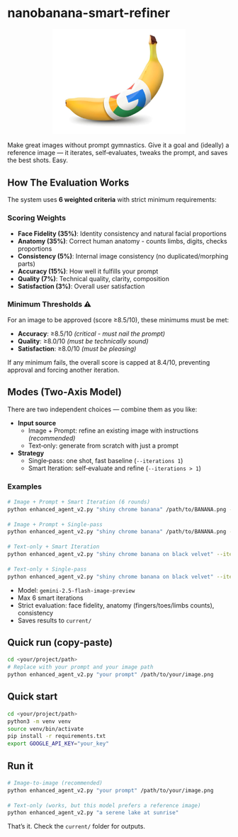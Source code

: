 # nanobanana-smart-refiner

<p align="center">
  <img src="BANANA.png" alt="Smart Image Refiner Demo" width="300"/>
</p>

Make great images without prompt gymnastics. Give it a goal and (ideally) a reference image — it iterates, self‑evaluates, tweaks the prompt, and saves the best shots. Easy.

## How The Evaluation Works

The system uses **6 weighted criteria** with strict minimum requirements:

### Scoring Weights
- **Face Fidelity (35%)**: Identity consistency and natural facial proportions
- **Anatomy (35%)**: Correct human anatomy - counts limbs, digits, checks proportions  
- **Consistency (5%)**: Internal image consistency (no duplicated/morphing parts)
- **Accuracy (15%)**: How well it fulfills your prompt
- **Quality (7%)**: Technical quality, clarity, composition  
- **Satisfaction (3%)**: Overall user satisfaction

### Minimum Thresholds ⚠️
For an image to be approved (score ≥8.5/10), these minimums must be met:
- **Accuracy**: ≥8.5/10 *(critical - must nail the prompt)*
- **Quality**: ≥8.0/10 *(must be technically sound)*
- **Satisfaction**: ≥8.0/10 *(must be pleasing)*

If any minimum fails, the overall score is capped at 8.4/10, preventing approval and forcing another iteration.

## Modes (Two‑Axis Model)

There are two independent choices — combine them as you like:

- **Input source**
  - Image + Prompt: refine an existing image with instructions *(recommended)*
  - Text‑only: generate from scratch with just a prompt
- **Strategy**
  - Single‑pass: one shot, fast baseline (`--iterations 1`)
  - Smart Iteration: self‑evaluate and refine (`--iterations > 1`)

### Examples
```bash
# Image + Prompt + Smart Iteration (6 rounds)
python enhanced_agent_v2.py "shiny chrome banana" /path/to/BANANA.png --iterations 6

# Image + Prompt + Single‑pass
python enhanced_agent_v2.py "shiny chrome banana" /path/to/BANANA.png --iterations 1

# Text‑only + Smart Iteration
python enhanced_agent_v2.py "shiny chrome banana on black velvet" --iterations 6

# Text‑only + Single‑pass
python enhanced_agent_v2.py "shiny chrome banana on black velvet" --iterations 1
```

- Model: `gemini-2.5-flash-image-preview`
- Max 6 smart iterations
- Strict evaluation: face fidelity, anatomy (fingers/toes/limbs counts), consistency
- Saves results to `current/`

## Quick run (copy‑paste)

```bash
cd <your/project/path>
# Replace with your prompt and your image path
python enhanced_agent_v2.py "your prompt" /path/to/your/image.png
```

## Quick start

```bash
cd <your/project/path>
python3 -m venv venv
source venv/bin/activate
pip install -r requirements.txt
export GOOGLE_API_KEY="your_key"
```

## Run it

```bash
# Image-to-image (recommended)
python enhanced_agent_v2.py "your prompt" /path/to/your/image.png

# Text-only (works, but this model prefers a reference image)
python enhanced_agent_v2.py "a serene lake at sunrise"
```

That’s it. Check the `current/` folder for outputs.